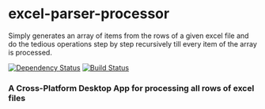 # excel-parser-processor
Simply generates an array of items from the rows of a given excel file and do the tedious operations step by step recursively till every item of the array is processed.

[![Dependency Status][david_img]][david_site]
[![Build Status][travis_img]][travis_site]

### A Cross-Platform Desktop App for processing all rows of excel files

<br/>

[david_img]: https://david-dm.org/btargac/excel-parser-processor/status.svg
[david_site]: https://david-dm.org/btargac/excel-parser-processor

[travis_img]: https://travis-ci.org/btargac/excel-parser-processor.svg?branch=master
[travis_site]: https://travis-ci.org/btargac/excel-parser-processor
